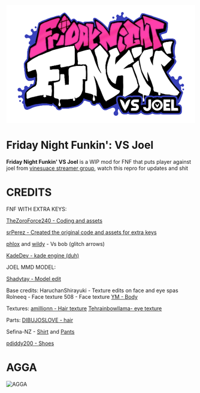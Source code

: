 
![Kade Engine logo](assets/preload/images/KadeEngineLogo.png)

# Friday Night Funkin': VS Joel
**Friday Night Funkin' VS Joel** is a WIP mod for FNF that puts player against joel from [vinesuace streamer group](https://vinesauce.com/), watch this repro for updates and shit 

# CREDITS
FNF WITH EXTRA KEYS:

[TheZoroForce240 - Coding and assets](https://gamebanana.com/mods/311713)

[srPerez - Created the original code and assets for extra keys](https://gamebanana.com/members/1819241)

[phlox](https://gamebanana.com/members/1800032) and [wildy](https://gamebanana.com/members/1663640) - Vs bob (glitch arrows)

[KadeDev - kade engine (duh)](https://gamebanana.com/members/1774971)


JOEL MMD MODEL:

[Shadytay - Model edit](https://www.deviantart.com/shadytay/art/MMD-Vinesauce-Vargskelethor-Joel-703273020)

Base credits:
HaruchanShirayuki - Texture edits on face and eye spas
Rolneeq - Face texture
508 - Face texture
[YM - Body](https://harudelrey.deviantart.com/art/MMD-Male-Kio-Base-UPDATE-DOWNLOAD-421291057)

Textures:
[amillionn - Hair texture](https://amillionn.deviantart.com/art/MMD-REALISTIC-HAIR-TEXTURES-DL-701873947)
[Tehrainbowllama- eye texture](https://www.deviantart.com/art/Vocaloid-Boxart-Based-Eye-Textures-458619398)

Parts:
[DIBUJOSLOVE - hair](https://dibujoslove.deviantart.com/art/UPDATE-Watchers-Gift-part-1-HAIRS-DL-444050296)

Sefina-NZ - [Shirt](https://sefina-nz.deviantart.com/art/MMD-Male-Black-T-Shirt-Download-559412791) and [Pants](https://sefina-nz.deviantart.com/art/MMD-Male-Dark-Blue-Pants-DL-559568995)


[pdiddy200 - Shoes](https://pdiddy200.deviantart.com/art/MMD-Kio-Neru-Shoes-Download-322120112)

# AGGA
![AGGA](https://user-images.githubusercontent.com/30850366/132233640-d22b3a23-a98a-4340-b424-625c2b7de332.gif)
